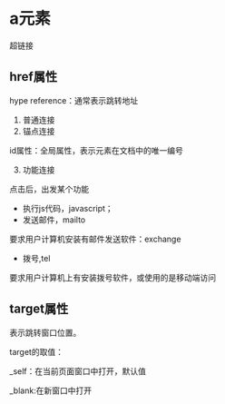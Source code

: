 # a元素

超链接

## href属性

hype reference：通常表示跳转地址

1. 普通连接
2. 锚点连接

id属性：全局属性，表示元素在文档中的唯一编号

3. 功能连接

点击后，出发某个功能

- 执行js代码，javascript；
- 发送邮件，mailto

要求用户计算机安装有邮件发送软件：exchange

- 拨号,tel

要求用户计算机上有安装拨号软件，或使用的是移动端访问

## target属性

表示跳转窗口位置。

target的取值：

_self：在当前页面窗口中打开，默认值

_blank:在新窗口中打开



